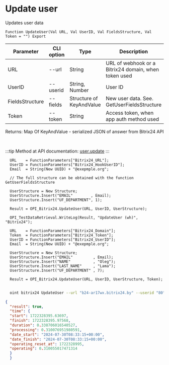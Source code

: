 ﻿---
sidebar_position: 4
---

# Update user
 Updates user data



`Function UpdateUser(Val URL, Val UserID, Val FieldsStructure, Val Token = "") Export`

  | Parameter | CLI option | Type | Description |
  |-|-|-|-|
  | URL | --url | String | URL of webhook or a Bitrix24 domain, when token used |
  | UserID | --userid | String, Number | User ID |
  | FieldsStructure | --fields | Structure of KeyAndValue | New user data. See. GetUserFieldsStructure |
  | Token | --token | String | Access token, when app auth method used |

  
  Returns:  Map Of KeyAndValue - serialized JSON of answer from Bitrix24 API

<br/>

:::tip
Method at API documentation: [user.update](https://dev.1c-bitrix.ru/rest_help/users/user_update.php)
:::
<br/>


```bsl title="Code example"
  URL    = FunctionParameters["Bitrix24_URL"];
  UserID = FunctionParameters["Bitrix24_HookUserID"];
  Email  = String(New UUID) + "@exepmple.org";
  
  // The full structure can be obtained with the function GetUserFieldsStructure
  
  UserStructure = New Structure;
  UserStructure.Insert("EMAIL"        , Email);
  UserStructure.Insert("UF_DEPARTMENT", 1);
  
  Result = OPI_Bitrix24.UpdateUser(URL, UserID, UserStructure);
  
  OPI_TestDataRetrieval.WriteLog(Result, "UpdateUser (wh)", "Bitrix24");
  
  URL    = FunctionParameters["Bitrix24_Domain"];
  Token  = FunctionParameters["Bitrix24_Token"];
  UserID = FunctionParameters["Bitrix24_UserID"];
  Email  = String(New UUID) + "@exepmple.org";
  
  UserStructure = New Structure;
  UserStructure.Insert("EMAIL"         , Email);
  UserStructure.Insert("NAME"          , "Oleg");
  UserStructure.Insert("LAST_NAME"     , "Lama");
  UserStructure.Insert("UF_DEPARTMENT" , 7);
  
  Result = OPI_Bitrix24.UpdateUser(URL, UserID, UserStructure, Token);
```



```sh title="CLI command example"
    
  oint bitrix24 UpdateUser --url "b24-ar17wx.bitrix24.by" --userid "80" --fields %fields% --token "fe3fa966006e9f06006b12e400000001000..."

```

```json title="Result"
{
  "result": true,
  "time": {
  "start": 1722328395.63697,
  "finish": 1722328395.97568,
  "duration": 0.338706016540527,
  "processing": 0.310076951980591,
  "date_start": "2024-07-30T08:33:15+00:00",
  "date_finish": "2024-07-30T08:33:15+00:00",
  "operating_reset_at": 1722328995,
  "operating": 0.310055017471314
  }
  }
```
